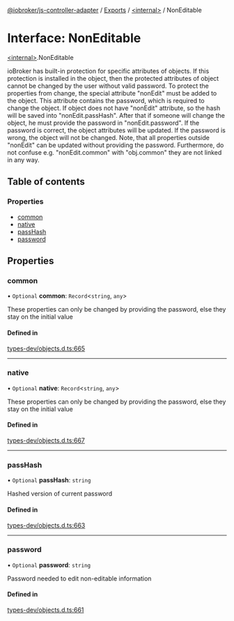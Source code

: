 [@iobroker/js-controller-adapter](../README.md) / [Exports](../modules.md) / [\<internal\>](../modules/internal_.md) / NonEditable

# Interface: NonEditable

[\<internal\>](../modules/internal_.md).NonEditable

ioBroker has built-in protection for specific attributes of objects. If this protection is installed in the object, then the protected attributes of object cannot be changed by the user without valid password.
To protect the properties from change, the special attribute "nonEdit" must be added to the object. This attribute contains the password, which is required to change the object.
If object does not have "nonEdit" attribute, so the hash will be saved into "nonEdit.passHash". After that if someone will change the object, he must provide the password in "nonEdit.password".
If the password is correct, the object attributes will be updated. If the password is wrong, the object will not be changed.
Note, that all properties outside "nonEdit" can be updated without providing the password. Furthermore, do not confuse e.g. "nonEdit.common" with "obj.common" they are not linked in any way.

## Table of contents

### Properties

- [common](internal_.NonEditable.md#common)
- [native](internal_.NonEditable.md#native)
- [passHash](internal_.NonEditable.md#passhash)
- [password](internal_.NonEditable.md#password)

## Properties

### common

• `Optional` **common**: `Record`\<`string`, `any`\>

These properties can only be changed by providing the password, else they stay on the initial value

#### Defined in

[types-dev/objects.d.ts:665](https://github.com/ioBroker/ioBroker.js-controller/blob/5b429316/packages/types-dev/objects.d.ts#L665)

___

### native

• `Optional` **native**: `Record`\<`string`, `any`\>

These properties can only be changed by providing the password, else they stay on the initial value

#### Defined in

[types-dev/objects.d.ts:667](https://github.com/ioBroker/ioBroker.js-controller/blob/5b429316/packages/types-dev/objects.d.ts#L667)

___

### passHash

• `Optional` **passHash**: `string`

Hashed version of current password

#### Defined in

[types-dev/objects.d.ts:663](https://github.com/ioBroker/ioBroker.js-controller/blob/5b429316/packages/types-dev/objects.d.ts#L663)

___

### password

• `Optional` **password**: `string`

Password needed to edit non-editable information

#### Defined in

[types-dev/objects.d.ts:661](https://github.com/ioBroker/ioBroker.js-controller/blob/5b429316/packages/types-dev/objects.d.ts#L661)
